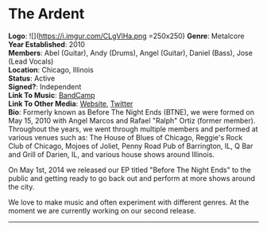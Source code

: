# The Ardent
**Logo**: ![](https://i.imgur.com/CLgVlHa.png =250x250)
**Genre**: Metalcore <br/>
**Year Established**: 2010 <br />
**Members**: Abel (Guitar), Andy (Drums), Angel (Guitar), Daniel (Bass), Jose (Lead Vocals)  <br/>
**Location**: Chicago, Illinois <br/>
**Status**: Active <br/>
**Signed?**: Independent <br/>
**Link To Music**: [BandCamp](theardentband.bandcamp.com) <br/>
**Link To Other Media**:
[Website](theardentband.com), [Twitter](twitter.com/theardentband) <br/>
**Bio**: Formerly known as Before The Night Ends (BTNE), we were formed on May 15, 2010 with Angel Marcos and Rafael "Ralph" Ortiz (former member). Throughout the years, we went through multiple members and performed at various venues such as: The House of Blues of Chicago, Reggie's Rock Club of Chicago, Mojoes of Joliet, Penny Road Pub of Barrington, IL, Q Bar and Grill of Darien, IL, and various house shows around Illinois.

On May 1st, 2014 we released our EP titled "Before The Night Ends" to the public and getting ready to go back out and perform at more shows around the city.

We love to make music and often experiment with different genres. At the moment we are currently working on our second release.
<br/>

---

